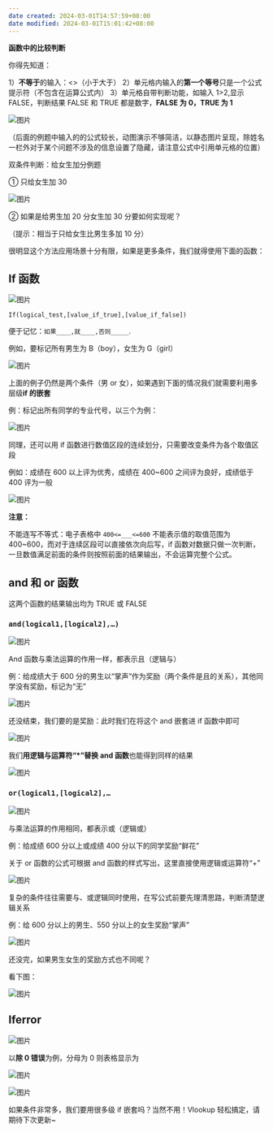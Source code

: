 ```yaml
---
date created: 2024-03-01T14:57:59+08:00
date modified: 2024-03-01T15:01:42+08:00
---
```

**函数中的比较判断**

你得先知道：

1）**不等于**的输入：<>（小于大于）
2）单元格内输入的**第一个等号**只是一个公式提示符（不包含在运算公式内）
3）单元格自带判断功能，如输入 1>2,显示 FALSE，判断结果 FALSE 和 TRUE 都是数字，**FALSE 为 0，TRUE 为 1**

![图片](https://mmbiz.qpic.cn/mmbiz_gif/mhpgqe0LyrPy8XB8wk6fiaFWr35GBjibHLqZHNBkSn5ib2kfLsiaJHXpRSYaLniaHk01030YZNzNibcibicwicLoIBRdeTg/640?wx_fmt=gif&tp=wxpic&wxfrom=5&wx_lazy=1)

（后面的例题中输入的的公式较长，动图演示不够简洁，以静态图片呈现，除姓名一栏外对于某个问题不涉及的信息设置了隐藏，请注意公式中引用单元格的位置）

双条件判断：给女生加分例题

① 只给女生加 30

![图片](https://mmbiz.qpic.cn/mmbiz_png/mhpgqe0LyrPy8XB8wk6fiaFWr35GBjibHLtIYcqkiaQQSmggPian6EydhFqs87xsQOCRIGRzbmsjtzbhfkHaU3MwGA/640?wx_fmt=png&tp=wxpic&wxfrom=5&wx_lazy=1&wx_co=1)

② 如果是给男生加 20 分女生加 30 分要如何实现呢？

（提示：相当于只给女生比男生多加 10 分）

很明显这个方法应用场景十分有限，如果是更多条件，我们就得使用下面的函数：

## If 函数

![图片](https://mmbiz.qpic.cn/mmbiz_png/sPS0zfO6RLejTmODVOdPibLTVkvKbN4zaTgknUq9Xiaf7MvViakH0u15rf5Jcwm84TdUuiaMvbLRb7Su0VZicnia3NgQ/640?tp=wxpic&wxfrom=5&wx_lazy=1&wx_co=1)

`If(logical_test,[value_if_true],[value_if_false])`

便于记忆：`如果____,就____,否则_____`.

例如，要标记所有男生为 B（boy），女生为 G（girl）

![图片](https://mmbiz.qpic.cn/mmbiz_png/mhpgqe0LyrPy8XB8wk6fiaFWr35GBjibHL3zcfAficDZkkaYjRA1RYMDk24Axg5dZZ2gcAvxrx7lQbONlnMxkAkkQ/640?wx_fmt=png&tp=wxpic&wxfrom=5&wx_lazy=1&wx_co=1)

上面的例子仍然是两个条件（男 or 女），如果遇到下面的情况我们就需要利用多层级**if 的嵌套**

例：标记出所有同学的专业代号，以三个为例：

![图片](https://mmbiz.qpic.cn/mmbiz_png/wJjNbQZj8eSngerdiaEpnCXWopOFtxKZDwTpcibjZialZgVe4UZaBRKppwZAclZKv0mOiarhyIq7dwJDS2Y7lr7xwg/640?tp=wxpic&wxfrom=5&wx_lazy=1&wx_co=1)

同理，还可以用 if 函数进行数值区段的连续划分，只需要改变条件为各个取值区段

例如：成绩在 600 以上评为优秀，成绩在 400~600 之间评为良好，成绩低于 400 评为一般

![图片](https://mmbiz.qpic.cn/mmbiz_png/f56uLGmjZvBTPwVOUKva7yKVG7AK2hx9fCqEicFbGUmLv1oxia5ib8KEVrWsXRQy27NgJmc3BmyWBbibsCpjeV7GTA/640?tp=wxpic&wxfrom=5&wx_lazy=1&wx_co=1)

**注意：**

不能连写不等式：电子表格中 `400<=___<=600` 不能表示值的取值范围为 400~600，而对于连续区段可以直接依次向后写，if 函数对数据只做一次判断，一旦数值满足前面的条件则按照前面的结果输出，不会运算完整个公式。

## and 和 or 函数

这两个函数的结果输出均为 TRUE 或 FALSE

### `and(logical1,[logical2],…)`

![图片](https://mmbiz.qpic.cn/mmbiz_png/4GVfI0ibcHxdHSNCw9InBxzmWyHfqbEXdyUU8aic1RzD50ibW5hJnUblNdRvJlmhFicEtbF3duqx4h0iaK2ib5Ot9LYg/640?tp=wxpic&wxfrom=5&wx_lazy=1&wx_co=1)

And 函数与乘法运算的作用一样，都表示且（逻辑与）

例：给成绩大于 600 分的男生以“掌声”作为奖励（两个条件是且的关系），其他同学没有奖励，标记为“无”

![图片](https://mmbiz.qpic.cn/mmbiz_png/FfSTDNybfgGX3y96AiagmyJh8Z2pjMFnUV7yKaouBwTyS5nqGOtTst6NJ1icvk23qowH0qKhdZUZmPZARBTu7RJQ/640?tp=wxpic&wxfrom=5&wx_lazy=1&wx_co=1)

还没结束，我们要的是奖励：此时我们在将这个 and 嵌套进 if 函数中即可

![图片](https://mmbiz.qpic.cn/mmbiz_png/xAF3JwdXI6icW40tYhgOL8wjENpt5IER4IEnoHWq6Xdyhc8MMDnfY5jplL1mtWAWuoloowtJrbuCxQQ8N5IEVgA/640?tp=wxpic&wxfrom=5&wx_lazy=1&wx_co=1)

我们**用逻辑与运算符“*”替换 and 函数**也能得到同样的结果

![图片](https://mmbiz.qpic.cn/mmbiz_png/Jhy1zUWbgpekFdYVdH41m6256Tkc2sXKLicHF9SSZIibQBOe1hFsSNLODyDFhLe2MncgFkyGiaqCjpbgWWJ6ljZag/640?tp=wxpic&wxfrom=5&wx_lazy=1&wx_co=1)

### `or(logical1,[logical2],…`

![图片](https://mmbiz.qpic.cn/mmbiz_png/NmvYyHhwEc9Iuq86sRURVrKQf2PXYL7Ta6wSc1U6pScNsJ6WX973d5rT13KVeicDnBakO0s3CoGd4aBw0dg8r3A/640?tp=wxpic&wxfrom=5&wx_lazy=1&wx_co=1)

与乘法运算的作用相同，都表示或（逻辑或）

例：给成绩 600 分以上或成绩 400 分以下的同学奖励“鲜花”

关于 or 函数的公式可根据 and 函数的样式写出，这里直接使用逻辑或运算符“+”

![图片](https://mmbiz.qpic.cn/mmbiz_png/IMtgyDO4tHzZEKjHk8ibvgZ9qxNtPzsvNx3etSd690jA5DzA0CbnISNK2KMOLMC4lg6ibZuEn239SvzLNq9ssLrg/640?tp=wxpic&wxfrom=5&wx_lazy=1&wx_co=1)

复杂的条件往往需要与、或逻辑同时使用，在写公式前要先理清思路，判断清楚逻辑关系

例：给 600 分以上的男生、550 分以上的女生奖励“掌声”

![图片](https://mmbiz.qpic.cn/mmbiz_png/FfSTDNybfgGX3y96AiagmyJh8Z2pjMFnU9icfdVeMLJFfUnHuHMqGoXz8QSoVJg7iafgSK03sgAeQp8oaTZVazxuA/640?tp=wxpic&wxfrom=5&wx_lazy=1&wx_co=1)

还没完，如果男生女生的奖励方式也不同呢？

看下图：

![图片](https://mmbiz.qpic.cn/sz_mmbiz_png/9tuuuJ0uTOSQbxXemPCibkwBRCKj33CQlyTj2ELlZfkYSFK0Ky9diazSI4jrY3tC4BB8yzgX0g60ricPg9br0keiaw/640?wxfrom=5&wx_lazy=1&wx_co=1)

## Iferror

![图片](https://mmbiz.qpic.cn/mmbiz_png/v36V1Ct6kk2QLbmoZ0PiczqyCTPaoH5ibH7Zia35OjEGaHLfiaj1pjRSTAtRr8vJZWNy3ucGhyHuxxubBXqpJjja0A/640?tp=wxpic&wxfrom=5&wx_lazy=1&wx_co=1)

以**除 0 错误**为例，分母为 0 则表格显示为

![图片](https://mmbiz.qpic.cn/mmbiz_gif/mhpgqe0LyrPy8XB8wk6fiaFWr35GBjibHL2tLjcictmRFxJialRDVqKNOyproLqCUk3AevxXVgrbraFhmjDiaYmvQvQ/640?wx_fmt=gif&tp=wxpic&wxfrom=5&wx_lazy=1)

![图片](https://mmbiz.qpic.cn/mmbiz_png/r6vLyibSvuhPwiccTJzOibsyBZskwceNOopMh0oU1Q6YqHd0bcibt9DUmD8hyPF5C8PoIWDvlUFQMCibmmCeyibfRicPw/640?tp=wxpic&wxfrom=5&wx_lazy=1&wx_co=1)

如果条件非常多，我们要用很多级 if 嵌套吗？当然不用！Vlookup 轻松搞定，请期待下次更新~
